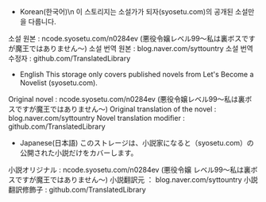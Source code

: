 - Korean(한국어)\n
이 스토리지는 소설가가 되자(syosetu.com)의 공개된 소설만을 다룹니다.

소설 원본 : ncode.syosetu.com/n0284ev (悪役令嬢レベル99～私は裏ボスですが魔王ではありません～)
소설 번역 원본 : blog.naver.com/syttountry
소설 번역 수정자 : github.com/TranslatedLibrary

- English
This storage only covers published novels from Let's Become a Novelist (syosetu.com).

Original novel : ncode.syosetu.com/n0284ev (悪役令嬢レベル99～私は裏ボスですが魔王ではありません～)
Original translation of the novel : blog.naver.com/syttountry
Novel translation modifier : github.com/TranslatedLibrary

- Japanese(日本語)
このストレージは、小説家になると（syosetu.com）の公開された小説だけをカバーします。

小説オリジナル : ncode.syosetu.com/n0284ev (悪役令嬢 レベル99～私は裏ボスですが魔王ではありません～)
小説翻訳元 ： blog.naver.com/syttountry
小説翻訳修飾子 : github.com/TranslatedLibrary
